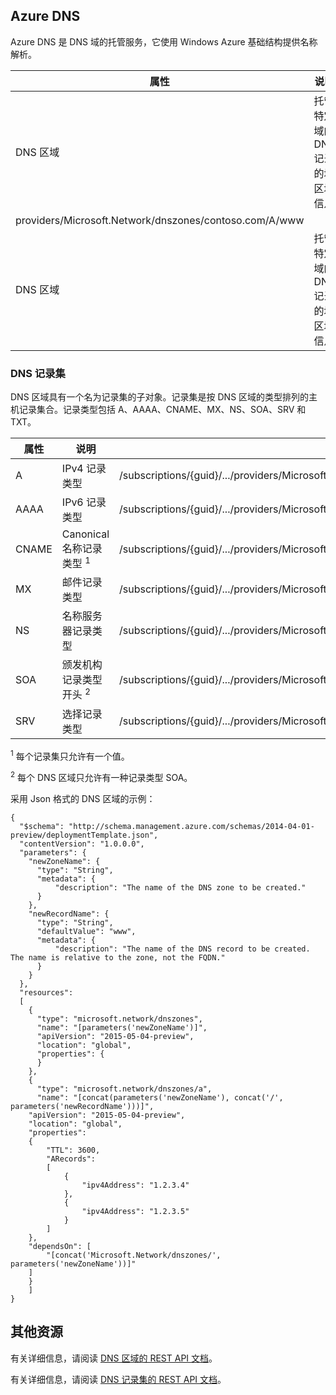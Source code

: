 ## Azure DNS

Azure DNS 是 DNS 域的托管服务，它使用 Windows Azure 基础结构提供名称解析。


| 属性 | 说明 | 示例值 |
|---|---|---|
| DNS 区域 | 托管特定域的 DNS 记录的域区域信息 | /subscriptions/{guid}/.../providers/Microsoft.Network/dnszones/contoso.com"，
providers/Microsoft.Network/dnszones/contoso.com/A/www |
| DNS 区域 | 托管特定域的 DNS 记录的域区域信息 | /subscriptions/{guid}/.../providers/Microsoft.Network/dnszones/contoso.com"


### DNS 记录集

DNS 区域具有一个名为记录集的子对象。记录集是按 DNS 区域的类型排列的主机记录集合。记录类型包括 A、AAAA、CNAME、MX、NS、SOA、SRV 和 TXT。

| 属性 | 说明 | 示例值 |
|---|---|---|
| A | IPv4 记录类型 | /subscriptions/{guid}/.../providers/Microsoft.Network/dnszones/contoso.com/A/www |
| AAAA | IPv6 记录类型| /subscriptions/{guid}/.../providers/Microsoft.Network/dnszones/contoso.com/AAAA/hostrecord |
| CNAME | Canonical 名称记录类型 <sup>1</sup> | /subscriptions/{guid}/.../providers/Microsoft.Network/dnszones/contoso.com/CNAME/www |
| MX | 邮件记录类型 | /subscriptions/{guid}/.../providers/Microsoft.Network/dnszones/contoso.com/MX/mail |
| NS | 名称服务器记录类型 | /subscriptions/{guid}/.../providers/Microsoft.Network/dnszones/contoso.com/NS/ |
| SOA | 颁发机构记录类型开头 <sup>2</sup> | /subscriptions/{guid}/.../providers/Microsoft.Network/dnszones/contoso.com/SOA |
| SRV | 选择记录类型 | /subscriptions/{guid}/.../providers/Microsoft.Network/dnszones/contoso.com/SRV |

<sup>1</sup> 每个记录集只允许有一个值。

<sup>2</sup> 每个 DNS 区域只允许有一种记录类型 SOA。

采用 Json 格式的 DNS 区域的示例：

	{
	  "$schema": "http://schema.management.azure.com/schemas/2014-04-01-preview/deploymentTemplate.json",
	  "contentVersion": "1.0.0.0",
	  "parameters": {
	    "newZoneName": {
	      "type": "String",
	      "metadata": {
	          "description": "The name of the DNS zone to be created."
	      }
	    },
	    "newRecordName": {
	      "type": "String",
	      "defaultValue": "www",
	      "metadata": {
	          "description": "The name of the DNS record to be created.  The name is relative to the zone, not the FQDN."
	      }
	    }
	  },
	  "resources": 
	  [
	    {
	      "type": "microsoft.network/dnszones",
	      "name": "[parameters('newZoneName')]",
	      "apiVersion": "2015-05-04-preview",
	      "location": "global",
	      "properties": {
	      }
	    },
	    {
	      "type": "microsoft.network/dnszones/a",
		  "name": "[concat(parameters('newZoneName'), concat('/', parameters('newRecordName')))]",
      	"apiVersion": "2015-05-04-preview",
      	"location": "global",
	  	"properties": 
	  	{
        	"TTL": 3600,
			"ARecords": 
			[
			    {
				    "ipv4Address": "1.2.3.4"
				},
				{
				    "ipv4Address": "1.2.3.5"
				}
			]
	  	},
	  	"dependsOn": [
        	"[concat('Microsoft.Network/dnszones/', parameters('newZoneName'))]"
      	]
    	}
	  	]
	}

## 其他资源

有关详细信息，请阅读 [DNS 区域的 REST API 文档](https://msdn.microsoft.com/zh-cn/library/azure/mt130626.aspx)。

有关详细信息，请阅读 [DNS 记录集的 REST API 文档](https://msdn.microsoft.com/zh-cn/library/azure/mt130627.aspx)。

<!---HONumber=Mooncake_1221_2015-->